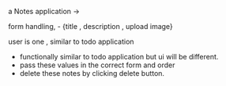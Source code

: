 
a Notes application ->

form handling, - {title , description , upload image}

user is one , similar to todo application 
- functionally similar to todo application but ui will be different.
- pass these values in the correct form and order
- delete these notes by clicking delete button.

